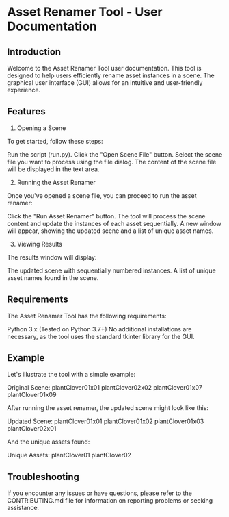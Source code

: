 Asset Renamer Tool - User Documentation
=======================================
Introduction
------------
Welcome to the Asset Renamer Tool user documentation. This tool is designed to help users efficiently rename asset instances in a scene. The graphical user interface (GUI) allows for an intuitive and user-friendly experience.

Features
--------
1. Opening a Scene

To get started, follow these steps:

Run the script (run.py).
Click the "Open Scene File" button.
Select the scene file you want to process using the file dialog.
The content of the scene file will be displayed in the text area.

2. Running the Asset Renamer

Once you've opened a scene file, you can proceed to run the asset renamer:

Click the "Run Asset Renamer" button.
The tool will process the scene content and update the instances of each asset sequentially.
A new window will appear, showing the updated scene and a list of unique asset names.

3. Viewing Results

The results window will display:

The updated scene with sequentially numbered instances.
A list of unique asset names found in the scene.

Requirements
-------------
The Asset Renamer Tool has the following requirements:

Python 3.x (Tested on Python 3.7+)
No additional installations are necessary, as the tool uses the standard tkinter library for the GUI.

Example
-------
Let's illustrate the tool with a simple example:

Original Scene:
plantClover01x01
plantClover02x02
plantClover01x07
plantClover01x09

After running the asset renamer, the updated scene might look like this:

Updated Scene:
plantClover01x01
plantClover01x02
plantClover01x03
plantClover02x01

And the unique assets found:

Unique Assets:
plantClover01
plantClover02

Troubleshooting
---------------
If you encounter any issues or have questions, please refer to the CONTRIBUTING.md file for information on reporting problems or seeking assistance.